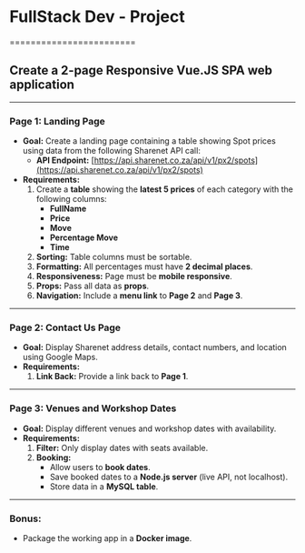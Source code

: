 # FullStack Dev - Project

========================

## **Create a 2-page Responsive Vue.JS SPA web application**

---

### **Page 1: Landing Page**

- **Goal:** Create a landing page containing a table showing Spot prices using data from the following Sharenet API call:
  - **API Endpoint:** [https://api.sharenet.co.za/api/v1/px2/spots](https://api.sharenet.co.za/api/v1/px2/spots)
- **Requirements:**
  1. Create a **table** showing the **latest 5 prices** of each category with the following columns:
     - **FullName**
     - **Price**
     - **Move**
     - **Percentage Move**
     - **Time**
  2. **Sorting:** Table columns must be sortable.
  3. **Formatting:** All percentages must have **2 decimal places**.
  4. **Responsiveness:** Page must be **mobile responsive**.
  5. **Props:** Pass all data as **props**.
  6. **Navigation:** Include a **menu link** to **Page 2** and **Page 3**.

---

### **Page 2: Contact Us Page**

- **Goal:** Display Sharenet address details, contact numbers, and location using Google Maps.
- **Requirements:**
  1. **Link Back:** Provide a link back to **Page 1**.

---

### **Page 3: Venues and Workshop Dates**

- **Goal:** Display different venues and workshop dates with availability.
- **Requirements:**
  1. **Filter:** Only display dates with seats available.
  2. **Booking:**
     - Allow users to **book dates**.
     - Save booked dates to a **Node.js server** (live API, not localhost).
     - Store data in a **MySQL table**.

---

### **Bonus:**

- Package the working app in a **Docker image**.
